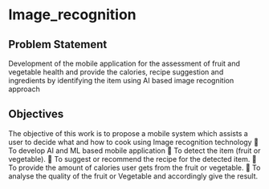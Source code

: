 # Image_recognition
## Problem Statement
Development of the mobile application for the assessment of fruit and vegetable health and provide the calories, recipe suggestion and ingredients by identifying the item using AI based image recognition approach 

## Objectives
The objective of this work is to propose a mobile system which assists a user to decide what and how to cook using Image recognition technology
	To develop AI and ML based mobile application
	To detect the item (fruit or vegetable).
	To suggest or recommend the recipe for the detected item.
	To provide the amount of calories user gets from the fruit or vegetable.
	To analyse the quality of the fruit or Vegetable and accordingly give the result.
